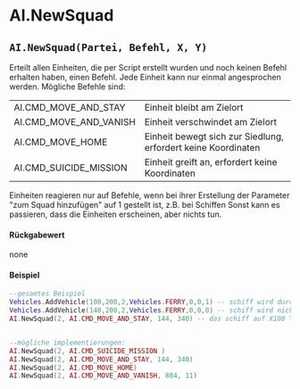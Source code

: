 # AI.NewSquad

## `AI.NewSquad(Partei, Befehl, X, Y)`

Erteilt allen Einheiten, die per Script erstellt wurden und noch keinen Befehl erhalten haben, einen Befehl. Jede Einheit kann nur einmal angesprochen werden. Mögliche Befehle sind:

|                           |                                                               |
| ------------------------- | ------------------------------------------------------------- |
| AI.CMD_MOVE_AND_STAY   | Einheit bleibt am Zielort                                     |
| AI.CMD_MOVE_AND_VANISH | Einheit verschwindet am Zielort                               |
| AI.CMD_MOVE_HOME        | Einheit bewegt sich zur Siedlung, erfordert keine Koordinaten |
| AI.CMD_SUICIDE_MISSION  | Einheit greift an, erfordert keine Koordinaten                |

Einheiten reagieren nur auf Befehle, wenn bei ihrer Erstellung der Parameter "zum Squad hinzufügen" auf 1 gestellt ist, z.B. bei Schiffen Sonst kann es passieren, dass die Einheiten erscheinen, aber nichts tun.

#### Rückgabewert

none

#### Beispiel

```lua
--gesamtes Beispiel
Vehicles.AddVehicle(100,200,2,Vehicles.FERRY,0,0,1) -- schiff wird durch NewSquad Befehl bewegt
Vehicles.AddVehicle(140,200,2,Vehicles.FERRY,0,0,0) -- schiff wird nicht bewegt (letzter parameter = 0)
AI.NewSquad(2, AI.CMD_MOVE_AND_STAY, 144, 340) -- das schiff auf X100 Y200 bewegt sich nun auf X144 Y340 zu


--mögliche implementierungen:
AI.NewSquad(2, AI.CMD_SUICIDE_MISSION )
AI.NewSquad(2, AI.CMD_MOVE_AND_STAY, 144, 340)
AI.NewSquad(2, AI.CMD_MOVE_HOME)
AI.NewSquad(2, AI.CMD_MOVE_AND_VANISH, 884, 11)
```


